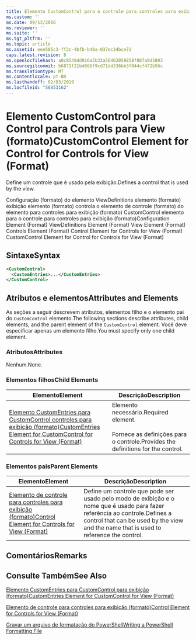 ```yaml
---
title: Elemento CustomControl para o controle para controles para exibição (formato) | Microsoft Docs
ms.custom: ''
ms.date: 09/13/2016
ms.reviewer: ''
ms.suite: ''
ms.tgt_pltfrm: ''
ms.topic: article
ms.assetid: eee505c3-ff2c-4bfb-b48a-037ec34bce72
caps.latest.revision: 8
ms.openlocfilehash: a0c8548dd916a5b32a56462058858f887a9d5803
ms.sourcegitcommit: b6871f21bd666f9cd71dd336bb3f844cf472b56c
ms.translationtype: MT
ms.contentlocale: pt-BR
ms.lasthandoff: 02/03/2019
ms.locfileid: "56853162"
---
```

# <a name="customcontrol-element-for-control-for-controls-for-view-format"></a><span data-ttu-id="eb8ea-102">Elemento CustomControl para Control para Controls para View (formato)</span><span class="sxs-lookup"><span data-stu-id="eb8ea-102">CustomControl Element for Control for Controls for View (Format)</span></span>

<span data-ttu-id="eb8ea-103">Define um controle que é usado pela exibição.</span><span class="sxs-lookup"><span data-stu-id="eb8ea-103">Defines a control that is used by the view.</span></span>

<span data-ttu-id="eb8ea-104">Configuração (formato) do elemento ViewDefinitions elemento (formato) exibição elemento (formato) controla o elemento de controle (formato) do elemento para controles para exibição (formato) CustomControl elemento para o controle para controles para exibição (formato)</span><span class="sxs-lookup"><span data-stu-id="eb8ea-104">Configuration Element (Format) ViewDefinitions Element (Format) View Element (Format) Controls Element (Format) Control Element for Controls for View (Format) CustomControl Element for Control for Controls for View (Format)</span></span>

## <a name="syntax"></a><span data-ttu-id="eb8ea-105">Sintaxe</span><span class="sxs-lookup"><span data-stu-id="eb8ea-105">Syntax</span></span>

```xml
<CustomControl>
  <CustomEntries>...</CustomEntries>
</CustomControl>
```

## <a name="attributes-and-elements"></a><span data-ttu-id="eb8ea-106">Atributos e elementos</span><span class="sxs-lookup"><span data-stu-id="eb8ea-106">Attributes and Elements</span></span>

<span data-ttu-id="eb8ea-107">As seções a seguir descrevem atributos, elementos filho e o elemento pai do `CustomControl` elemento.</span><span class="sxs-lookup"><span data-stu-id="eb8ea-107">The following sections describe attributes, child elements, and the parent element of the `CustomControl` element.</span></span> <span data-ttu-id="eb8ea-108">Você deve especificar apenas um elemento filho.</span><span class="sxs-lookup"><span data-stu-id="eb8ea-108">You must specify only one child element.</span></span>

### <a name="attributes"></a><span data-ttu-id="eb8ea-109">Atributos</span><span class="sxs-lookup"><span data-stu-id="eb8ea-109">Attributes</span></span>

<span data-ttu-id="eb8ea-110">Nenhum.</span><span class="sxs-lookup"><span data-stu-id="eb8ea-110">None.</span></span>

### <a name="child-elements"></a><span data-ttu-id="eb8ea-111">Elementos filhos</span><span class="sxs-lookup"><span data-stu-id="eb8ea-111">Child Elements</span></span>

|<span data-ttu-id="eb8ea-112">Elemento</span><span class="sxs-lookup"><span data-stu-id="eb8ea-112">Element</span></span>|<span data-ttu-id="eb8ea-113">Descrição</span><span class="sxs-lookup"><span data-stu-id="eb8ea-113">Description</span></span>|
|-------------|-----------------|
|[<span data-ttu-id="eb8ea-114">Elemento CustomEntries para CustomControl controles para exibição (formato)</span><span class="sxs-lookup"><span data-stu-id="eb8ea-114">CustomEntries Element for CustomControl for Controls for View (Format)</span></span>](./customentries-element-for-customcontrol-for-controls-for-view-format.md)|<span data-ttu-id="eb8ea-115">Elemento necessário.</span><span class="sxs-lookup"><span data-stu-id="eb8ea-115">Required element.</span></span><br /><br /> <span data-ttu-id="eb8ea-116">Fornece as definições para o controle.</span><span class="sxs-lookup"><span data-stu-id="eb8ea-116">Provides the definitions for the control.</span></span>|

### <a name="parent-elements"></a><span data-ttu-id="eb8ea-117">Elementos pais</span><span class="sxs-lookup"><span data-stu-id="eb8ea-117">Parent Elements</span></span>

|<span data-ttu-id="eb8ea-118">Elemento</span><span class="sxs-lookup"><span data-stu-id="eb8ea-118">Element</span></span>|<span data-ttu-id="eb8ea-119">Descrição</span><span class="sxs-lookup"><span data-stu-id="eb8ea-119">Description</span></span>|
|-------------|-----------------|
|[<span data-ttu-id="eb8ea-120">Elemento de controle para controles para exibição (formato)</span><span class="sxs-lookup"><span data-stu-id="eb8ea-120">Control Element for Controls for View (Format)</span></span>](./control-element-for-controls-for-view-format.md)|<span data-ttu-id="eb8ea-121">Define um controle que pode ser usado pelo modo de exibição e o nome que é usado para fazer referência ao controle.</span><span class="sxs-lookup"><span data-stu-id="eb8ea-121">Defines a control that can be used by the view and the name that is used to reference the control.</span></span>|

## <a name="remarks"></a><span data-ttu-id="eb8ea-122">Comentários</span><span class="sxs-lookup"><span data-stu-id="eb8ea-122">Remarks</span></span>

## <a name="see-also"></a><span data-ttu-id="eb8ea-123">Consulte Também</span><span class="sxs-lookup"><span data-stu-id="eb8ea-123">See Also</span></span>

[<span data-ttu-id="eb8ea-124">Elemento CustomEntries para CustomControl para exibição (formato)</span><span class="sxs-lookup"><span data-stu-id="eb8ea-124">CustomEntries Element for CustomControl for View (Format)</span></span>](./customentries-element-for-customcontrol-for-controls-for-configuration-format.md)

[<span data-ttu-id="eb8ea-125">Elemento de controle para controles para exibição (formato)</span><span class="sxs-lookup"><span data-stu-id="eb8ea-125">Control Element for Controls for View (Format)</span></span>](./control-element-for-controls-for-view-format.md)

[<span data-ttu-id="eb8ea-126">Gravar um arquivo de formatação do PowerShell</span><span class="sxs-lookup"><span data-stu-id="eb8ea-126">Writing a PowerShell Formatting File</span></span>](./writing-a-powershell-formatting-file.md)
